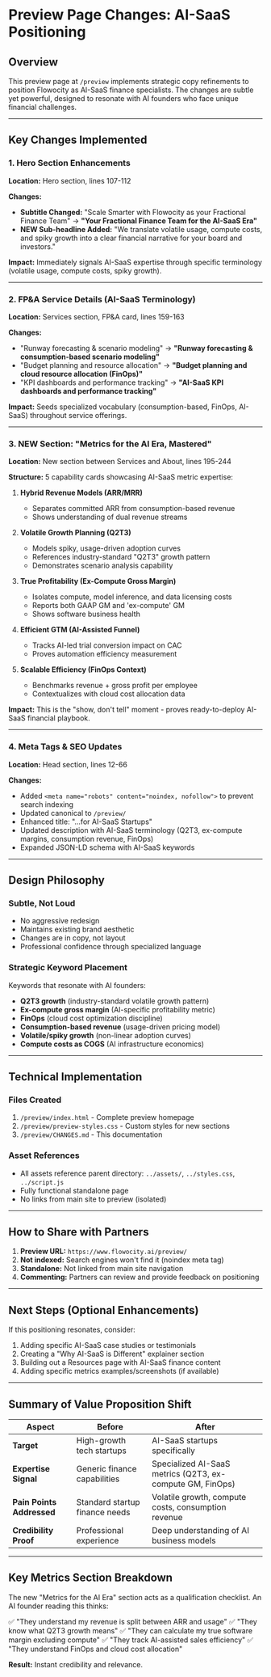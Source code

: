 # Preview Page Changes: AI-SaaS Positioning

## Overview
This preview page at `/preview` implements strategic copy refinements to position Flowocity as AI-SaaS finance specialists. The changes are subtle yet powerful, designed to resonate with AI founders who face unique financial challenges.

---

## Key Changes Implemented

### 1. Hero Section Enhancements
**Location:** Hero section, lines 107-112

**Changes:**
- **Subtitle Changed:** "Scale Smarter with Flowocity as your Fractional Finance Team" → **"Your Fractional Finance Team for the AI-SaaS Era"**
- **NEW Sub-headline Added:** "We translate volatile usage, compute costs, and spiky growth into a clear financial narrative for your board and investors."

**Impact:** Immediately signals AI-SaaS expertise through specific terminology (volatile usage, compute costs, spiky growth).

---

### 2. FP&A Service Details (AI-SaaS Terminology)
**Location:** Services section, FP&A card, lines 159-163

**Changes:**
- "Runway forecasting & scenario modeling" → **"Runway forecasting & consumption-based scenario modeling"**
- "Budget planning and resource allocation" → **"Budget planning and cloud resource allocation (FinOps)"**
- "KPI dashboards and performance tracking" → **"AI-SaaS KPI dashboards and performance tracking"**

**Impact:** Seeds specialized vocabulary (consumption-based, FinOps, AI-SaaS) throughout service offerings.

---

### 3. NEW Section: "Metrics for the AI Era, Mastered"
**Location:** New section between Services and About, lines 195-244

**Structure:** 5 capability cards showcasing AI-SaaS metric expertise:

1. **Hybrid Revenue Models (ARR/MRR)**
   - Separates committed ARR from consumption-based revenue
   - Shows understanding of dual revenue streams

2. **Volatile Growth Planning (Q2T3)**
   - Models spiky, usage-driven adoption curves
   - References industry-standard "Q2T3" growth pattern
   - Demonstrates scenario analysis capability

3. **True Profitability (Ex-Compute Gross Margin)**
   - Isolates compute, model inference, and data licensing costs
   - Reports both GAAP GM and 'ex-compute' GM
   - Shows software business health

4. **Efficient GTM (AI-Assisted Funnel)**
   - Tracks AI-led trial conversion impact on CAC
   - Proves automation efficiency measurement

5. **Scalable Efficiency (FinOps Context)**
   - Benchmarks revenue + gross profit per employee
   - Contextualizes with cloud cost allocation data

**Impact:** This is the "show, don't tell" moment - proves ready-to-deploy AI-SaaS financial playbook.

---

### 4. Meta Tags & SEO Updates
**Location:** Head section, lines 12-66

**Changes:**
- Added `<meta name="robots" content="noindex, nofollow">` to prevent search indexing
- Updated canonical to `/preview/`
- Enhanced title: "...for AI-SaaS Startups"
- Updated description with AI-SaaS terminology (Q2T3, ex-compute margins, consumption revenue, FinOps)
- Expanded JSON-LD schema with AI-SaaS keywords

---

## Design Philosophy

### Subtle, Not Loud
- No aggressive redesign
- Maintains existing brand aesthetic
- Changes are in copy, not layout
- Professional confidence through specialized language

### Strategic Keyword Placement
Keywords that resonate with AI founders:
- **Q2T3 growth** (industry-standard volatile growth pattern)
- **Ex-compute gross margin** (AI-specific profitability metric)
- **FinOps** (cloud cost optimization discipline)
- **Consumption-based revenue** (usage-driven pricing model)
- **Volatile/spiky growth** (non-linear adoption curves)
- **Compute costs as COGS** (AI infrastructure economics)

---

## Technical Implementation

### Files Created
1. `/preview/index.html` - Complete preview homepage
2. `/preview/preview-styles.css` - Custom styles for new sections
3. `/preview/CHANGES.md` - This documentation

### Asset References
- All assets reference parent directory: `../assets/`, `../styles.css`, `../script.js`
- Fully functional standalone page
- No links from main site to preview (isolated)

---

## How to Share with Partners

1. **Preview URL:** `https://www.flowocity.ai/preview/`
2. **Not indexed:** Search engines won't find it (noindex meta tag)
3. **Standalone:** Not linked from main site navigation
4. **Commenting:** Partners can review and provide feedback on positioning

---

## Next Steps (Optional Enhancements)

If this positioning resonates, consider:
1. Adding specific AI-SaaS case studies or testimonials
2. Creating a "Why AI-SaaS is Different" explainer section
3. Building out a Resources page with AI-SaaS finance content
4. Adding specific metrics examples/screenshots (if available)

---

## Summary of Value Proposition Shift

| Aspect | Before | After |
|--------|--------|-------|
| **Target** | High-growth tech startups | AI-SaaS startups specifically |
| **Expertise Signal** | Generic finance capabilities | Specialized AI-SaaS metrics (Q2T3, ex-compute GM, FinOps) |
| **Pain Points Addressed** | Standard startup finance needs | Volatile growth, compute costs, consumption revenue |
| **Credibility Proof** | Professional experience | Deep understanding of AI business models |

---

## Key Metrics Section Breakdown

The new "Metrics for the AI Era" section acts as a qualification checklist. An AI founder reading this thinks:

✅ "They understand my revenue is split between ARR and usage"
✅ "They know what Q2T3 growth means"
✅ "They can calculate my true software margin excluding compute"
✅ "They track AI-assisted sales efficiency"
✅ "They understand FinOps and cloud cost allocation"

**Result:** Instant credibility and relevance.
